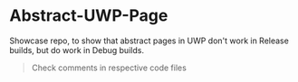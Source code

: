 # Abstract-UWP-Page
Showcase repo, to show that abstract pages in UWP don't work in Release builds, but do work in Debug builds.

> Check comments in respective code files
